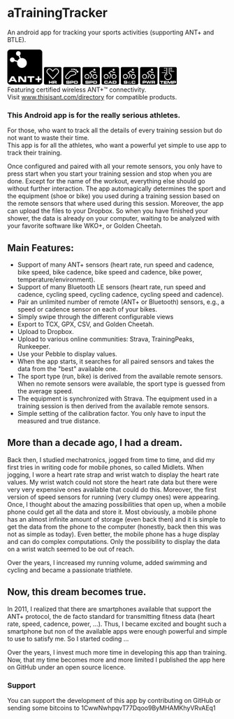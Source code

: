 # aTrainingTracker
An android app for tracking your sports activities (supporting ANT+ and BTLE).

<img src="images/ANT+logo.png" alt="ANT+ logo" width="80" height="80"/> <img src="images/HR.jpeg" alt="ANT+ HR logo" width="40" height="40"/> <img src="images/run_spd.jpeg" alt="ANT+ run speed logo" width="40" height="40" /> <img src="images/bike_spd.jpeg" alt="ANT+ bike speed logo" width="40" height="40"/> <img src="images/bike_cad.jpeg" alt="ANT+ bike cadence logo" width="40" height="40"/> <img src="images/bike_speed_and_cadence.jpeg" alt="ANT+ bike speed & cadence logo" width="40" height="40"/> <img src="images/bike_pwr.jpeg" alt="ANT+ bike power logo" width="40" height="40"/> <img src="images/temp.jpeg" alt="ANT+ temperature logo" width="40" height="40"/>  
Featuring certified wireless ANT+™ connectivity.  
Visit www.thisisant.com/directory for compatible products.


### This Android app is for the really serious athletes.

For those, who want to track all the details of every training session but do not want to waste their time.  
This app is for all the athletes, who want a powerful yet simple to use app to track their training.


Once configured and paired with all your remote sensors, you only have to press start when you start your 
training session and stop when you are done.  Except for the name of the workout, everything else should go 
without further interaction.  The app automagically determines the sport and the equipment (shoe or bike) 
you used during a training session based on the remote sensors that where used during this session. Moreover, 
the app can upload the files to your Dropbox.  So when you have finished your shower, the data is already on 
your computer, waiting to be analyzed with your favorite software like WKO+, or Golden Cheetah.


## Main Features:

* Support of many ANT+ sensors (heart rate, run speed and cadence, bike speed, bike cadence, bike speed and cadence, bike power, temperature/environment).
* Support of many Bluetooth LE sensors (heart rate, run speed and cadence, cycling speed, cycling cadence, cycling speed and cadence).
* Pair an unlimited number of remote (ANT+ or Bluetooth) sensors, e.g., a speed or cadence sensor on each of your bikes.
* Simply swipe through the different configurable views
* Export to TCX, GPX, CSV, and Golden Cheetah.
* Upload to Dropbox.
* Upload to various online communities: Strava, TrainingPeaks, Runkeeper.
* Use your Pebble to display values.
* When the app starts, it searches for all paired sensors and takes the data from the "best" available one.
* The sport type (run, bike) is derived from the available remote sensors.  When no remote sensors were available, the sport type is guessed from the average speed.
* The equipment is synchronized with Strava.  The equipment used in a training session is then derived from the available remote sensors.
* Simple setting of the calibration factor.  You only have to input the measured and true distance.


## More than a decade ago, I had a dream.

Back then, I studied mechatronics, jogged from time to time, and did my first tries in writing code for mobile phones, so called Midlets.  When jogging, I wore a heart rate strap and wrist watch to display the heart rate values.  My wrist watch could not store the heart rate data but there were very very expensive ones available that could do this.  Moreover, the first version of speed sensors for running (very clumpy ones) were appearing.  Once, I thought about the amazing possibilities that open up, when a mobile phone could get all the data and store it.  Most obviously, a mobile phone has an almost infinite amount of storage (even back then) and it is simple to get the data from the phone to the computer (honestly, back then this was not as simple as today). Even better, the mobile phone has a huge display and can do complex computations.  Only the possibility to display the data on a wrist watch seemed to be out of reach.

Over the years, I increased my running volume, added swimming and cycling and became a passionate triathlete.


## Now, this dream becomes true.

In 2011, I realized that there are smartphones available that support the ANT+ protocol, the de facto standard for transmitting fitness data (heart rate, speed, cadence, power, ...).  Thus, I became excited and bought such a smartphone but non of the available apps were enough powerful and simple to use to satisfy me.  So I started coding ...

Over the years, I invest much more time in developing this app than training.  Now, that my time becomes more and more limited I published the app here on GitHub under an open source licence.


### Support

You can support the development of this app by contributing on GitHub or sending some bitcoins to
1CwwNwhpqvT77Dqoo9ByMHAMKhyVRvAEq1
